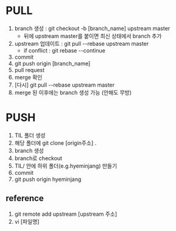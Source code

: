 # PULL

1. branch 생성 : git checkout -b [branch_name] upstream master
    * 뒤에 upstream master를 붙이면 최신 상태에서 branch 추가
2. upstream 업데이트 : git pull --rebase upstream master
    * if conflict : git rebase --continue
3. commit
4. git push origin [branch_name]
5. pull request
6. merge 확인
7. [다시] git pull --rebase upstream master 
8. merge 된 이후에는 branch 생성 가능 (안해도 무방)


# PUSH
1. TIL 폴더 생성
2. 해당 폴더에 git clone [origin주소] .
3. branch 생성
4. branch로 checkout
5. TIL/ 안에 하위 폴더(e.g.hyeminjang) 만들기
6. commit
7. git push origin hyeminjang


## reference
1. git remote add upstream [upstream 주소]
2. vi [파일명]


